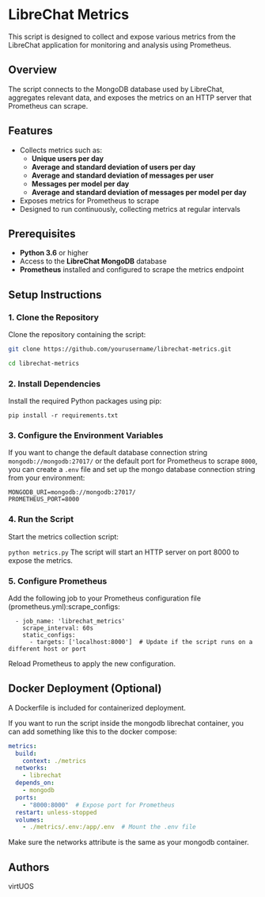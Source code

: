 # LibreChat Metrics

This script is designed to collect and expose various metrics from the LibreChat application for monitoring and analysis using Prometheus.

## Overview

The script connects to the MongoDB database used by LibreChat, aggregates relevant data, and exposes the metrics on an HTTP server that Prometheus can scrape.

## Features

- Collects metrics such as:
  - **Unique users per day**
  - **Average and standard deviation of users per day**
  - **Average and standard deviation of messages per user**
  - **Messages per model per day**
  - **Average and standard deviation of messages per model per day**
- Exposes metrics for Prometheus to scrape
- Designed to run continuously, collecting metrics at regular intervals

## Prerequisites

- **Python 3.6** or higher
- Access to the **LibreChat MongoDB** database
- **Prometheus** installed and configured to scrape the metrics endpoint

## Setup Instructions

### 1. Clone the Repository

Clone the repository containing the script:

```bash
git clone https://github.com/yourusername/librechat-metrics.git

cd librechat-metrics
```
### 2. Install Dependencies

Install the required Python packages using pip:

```pip install -r requirements.txt```

### 3. Configure the Environment Variables

If you want to change the default database connection string `mongodb://mongodb:27017/` or the default port for Prometheus to scrape `8000`, you can create a `.env` file and set up the mongo database connection string from your environment:

```
MONGODB_URI=mongodb://mongodb:27017/
PROMETHEUS_PORT=8000
```

### 4. Run the Script

Start the metrics collection script:

```python metrics.py```
The script will start an HTTP server on port 8000 to expose the metrics.
### 5. Configure Prometheus

Add the following job to your Prometheus configuration file (prometheus.yml):scrape_configs:
```
  - job_name: 'librechat_metrics'
    scrape_interval: 60s
    static_configs:
      - targets: ['localhost:8000']  # Update if the script runs on a different host or port
```
Reload Prometheus to apply the new configuration.


## Docker Deployment (Optional)

A Dockerfile is included for containerized deployment.

If you want to run the script inside the mongodb librechat container, you can add something like this to the docker compose:

```yaml
metrics:
  build:
    context: ./metrics
  networks:
    - librechat
  depends_on:
    - mongodb
  ports:
    - "8000:8000"  # Expose port for Prometheus
  restart: unless-stopped
  volumes:
    - ./metrics/.env:/app/.env  # Mount the .env file
```

Make sure the networks attribute is the same as your mongodb container.

## Authors

virtUOS